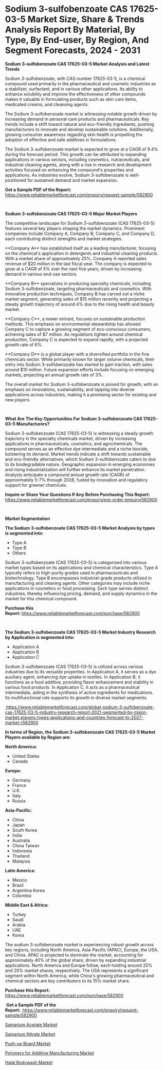 <p><h1>Sodium 3-sulfobenzoate CAS 17625-03-5 Market Size, Share & Trends Analysis Report By Material, By Type, By End-user, By Region, And Segment Forecasts, 2024 - 2031</h1></p><p><strong>Sodium 3-sulfobenzoate CAS 17625-03-5 Market Analysis and Latest Trends</strong></p>
<p><p>Sodium 3-sulfobenzoate, with CAS number 17625-03-5, is a chemical compound used primarily in the pharmaceutical and cosmetic industries as a stabilizer, surfactant, and in various other applications. Its ability to enhance solubility and improve the effectiveness of other compounds makes it valuable in formulating products such as skin care items, medicated creams, and cleansing agents.</p><p>The Sodium 3-sulfobenzoate market is witnessing notable growth driven by increasing demand in personal care products and pharmaceuticals. Key trends include a shift toward natural and eco-friendly ingredients, pushing manufacturers to innovate and develop sustainable solutions. Additionally, growing consumer awareness regarding skin health is propelling the adoption of effective and safe additives in formulations.</p><p>The Sodium 3-sulfobenzoate market is expected to grow at a CAGR of 9.4% during the forecast period. This growth can be attributed to expanding applications in various sectors, including cosmetics, nutraceuticals, and industrial cleaning agents, along with a rise in research and development activities focused on enhancing the compound's properties and applications. As industries evolve, Sodium 3-sulfobenzoate is well-positioned for sustained demand and market expansion.</p></p>
<p><strong>Get a Sample PDF of the Report:&nbsp;</strong> <a href="https://www.reliablemarketforecast.com/enquiry/request-sample/582900?utm_campaign=1123&utm_medium=2&utm_source=Github&utm_content=ia&utm_term=27092024&utm_id=sodium-3-sulfobenzoate-cas-17625-03-5">https://www.reliablemarketforecast.com/enquiry/request-sample/582900</a></p>
<p>&nbsp;</p>
<p><strong>Sodium 3-sulfobenzoate CAS 17625-03-5 Major Market Players</strong></p>
<p><p>The competitive landscape for Sodium 3-sulfobenzoate (CAS 17625-03-5) features several key players shaping the market dynamics. Prominent companies include Company A, Company B, Company C, and Company D, each contributing distinct strengths and market strategies.</p><p>**Company A** has established itself as a leading manufacturer, focusing on the chemical's application in detergents and industrial cleaning products. With a market share of approximately 25%, Company A reported sales revenue of $20 million in the last fiscal year. The company is expected to grow at a CAGR of 5% over the next five years, driven by increasing demand in various end-use sectors.</p><p>**Company B** specializes in producing specialty chemicals, including Sodium 3-sulfobenzoate, targeting pharmaceuticals and cosmetics. With innovative production techniques, Company B has carved out a niche market segment, generating sales of $15 million recently and projecting a steady growth trajectory of around 4% due to the rising health and beauty market.</p><p>**Company C**, a newer entrant, focuses on sustainable production methods. This emphasis on environmental stewardship has allowed Company C to capture a growing segment of eco-conscious consumers, achieving sales of $7 million. As regulations tighten around chemical production, Company C is expected to expand rapidly, with a projected growth rate of 6%.</p><p>**Company D** is a global player with a diversified portfolio in the fine chemicals sector. While primarily known for larger volume chemicals, their entry into Sodium 3-sulfobenzoate has started to gain traction, with sales around $10 million. Future expansion efforts include focusing on emerging markets, projecting an annual growth rate of 3%.</p><p>The overall market for Sodium 3-sulfobenzoate is poised for growth, with an emphasis on innovations, sustainability, and tapping into diverse applications across industries, making it a promising sector for existing and new players.</p></p>
<p>&nbsp;</p>
<p><strong>What Are The Key Opportunities For Sodium 3-sulfobenzoate CAS 17625-03-5 Manufacturers?</strong></p>
<p><p>Sodium 3-sulfobenzoate (CAS 17625-03-5) is witnessing a steady growth trajectory in the specialty chemicals market, driven by increasing applications in pharmaceuticals, cosmetics, and agrochemicals. The compound serves as an effective dye intermediate and a niche biocide, bolstering its demand. Market trends indicate a shift towards sustainable and eco-friendly alternatives, which Sodium 3-sulfobenzoate caters to due to its biodegradable nature. Geographic expansion in emerging economies and rising industrialization will further enhance its market penetration. Analysts anticipate a compound annual growth rate (CAGR) of approximately 5-7% through 2028, fueled by innovation and regulatory support for greener chemicals.</p></p>
<p><strong>Inquire or Share Your Questions If Any Before Purchasing This Report:</strong> <a href="https://www.reliablemarketforecast.com/enquiry/pre-order-enquiry/582900?utm_campaign=1123&utm_medium=2&utm_source=Github&utm_content=ia&utm_term=27092024&utm_id=sodium-3-sulfobenzoate-cas-17625-03-5">https://www.reliablemarketforecast.com/enquiry/pre-order-enquiry/582900</a></p>
<p>&nbsp;</p>
<p><strong>Market Segmentation</strong></p>
<p><strong>The Sodium 3-sulfobenzoate CAS 17625-03-5 Market Analysis by types is segmented into:</strong></p>
<p><ul><li>Type A</li><li>Type B</li><li>Others</li></ul></p>
<p><p>Sodium 3-sulfobenzoate (CAS 17625-03-5) is categorized into various market types based on its applications and chemical characteristics. Type A typically refers to high-purity grades used in pharmaceuticals and biotechnology. Type B encompasses industrial-grade products utilized in manufacturing and cleaning agents. Other categories may include niche applications in cosmetics or food processing. Each type serves distinct industries, thereby influencing pricing, demand, and supply dynamics in the market for this chemical compound.</p></p>
<p><strong>Purchase this Report:&nbsp;</strong><a href="https://www.reliablemarketforecast.com/purchase/582900?utm_campaign=1123&utm_medium=2&utm_source=Github&utm_content=ia&utm_term=27092024&utm_id=sodium-3-sulfobenzoate-cas-17625-03-5">https://www.reliablemarketforecast.com/purchase/582900</a></p>
<p>&nbsp;</p>
<p><strong>The Sodium 3-sulfobenzoate CAS 17625-03-5 Market Industry Research by Application is segmented into:</strong></p>
<p><ul><li>Application A</li><li>Application B</li><li>Application C</li></ul></p>
<p><p>Sodium 3-sulfobenzoate (CAS 17625-03-5) is utilized across various industries due to its versatile properties. In Application A, it serves as a dye auxiliary agent, enhancing dye uptake in textiles. In Application B, it functions as a food additive, providing flavor enhancement and stability in various food products. In Application C, it acts as a pharmaceutical intermediate, aiding in the synthesis of active ingredients for medications. Its multifunctional role supports its growth in diverse market segments.</p></p>
<p><a href="https://www.reliablemarketforecast.com/global-sodium-3-sulfobenzoate-cas-17625-03-5-industry-research-report-2021-segmented-by-major-market-players-types-applications-and-countries-forecast-to-2027-market-r582900?utm_campaign=1123&utm_medium=2&utm_source=Github&utm_content=ia&utm_term=27092024&utm_id=sodium-3-sulfobenzoate-cas-17625-03-5">&nbsp;https://www.reliablemarketforecast.com/global-sodium-3-sulfobenzoate-cas-17625-03-5-industry-research-report-2021-segmented-by-major-market-players-types-applications-and-countries-forecast-to-2027-market-r582900</a></p>
<p><strong>In terms of Region, the Sodium 3-sulfobenzoate CAS 17625-03-5 Market Players available by Region are:</strong></p>
<p>
    <p> <strong> North America: </strong>
        <ul>
            <li>United States</li>
            <li>Canada</li>
        </ul>
        </p> 
    <p> <strong> Europe: </strong>
        <ul>
            <li>Germany</li>
            <li>France</li>
            <li>U.K.</li>
            <li>Italy</li>
            <li>Russia</li>
        </ul>
        </p> 
    <p> <strong> Asia-Pacific: </strong>
        <ul>
            <li>China</li>
            <li>Japan</li>
            <li>South Korea</li>
            <li>India</li>
            <li>Australia</li>
            <li>China Taiwan</li>
            <li>Indonesia</li>
            <li>Thailand</li>
            <li>Malaysia</li>
        </ul>
        </p> 
    <p> <strong> Latin America: </strong>
        <ul>
            <li>Mexico</li>
            <li>Brazil</li>
            <li>Argentina Korea</li>
            <li>Colombia</li>
        </ul>
        </p> 
    <p> <strong> Middle East & Africa: </strong>
        <ul>
            <li>Turkey</li>
            <li>Saudi</li>
            <li>Arabia</li>
            <li>UAE</li>
            <li>Korea</li>
        </ul>
    </p>
    </p>
<p><p>The sodium 3-sulfobenzoate market is experiencing robust growth across key regions, including North America, Asia-Pacific (APAC), Europe, the USA, and China. APAC is projected to dominate the market, accounting for approximately 40% of the global share, driven by expanding industrial applications. North America and Europe follow, each holding around 25% and 20% market shares, respectively. The USA represents a significant segment within North America, while China's growing pharmaceutical and chemical sectors are key contributors to its 15% market share.</p></p>
<p><strong>Purchase this Report: </strong><a href="https://www.reliablemarketforecast.com/purchase/582900?utm_campaign=1123&utm_medium=2&utm_source=Github&utm_content=ia&utm_term=27092024&utm_id=sodium-3-sulfobenzoate-cas-17625-03-5">https://www.reliablemarketforecast.com/purchase/582900</a></p>
<p>&nbsp;<strong>Get a Sample PDF of the Report:&nbsp;&nbsp;</strong><a href="https://www.reliablemarketforecast.com/enquiry/request-sample/582900?utm_campaign=1123&utm_medium=2&utm_source=Github&utm_content=ia&utm_term=27092024&utm_id=sodium-3-sulfobenzoate-cas-17625-03-5">https://www.reliablemarketforecast.com/enquiry/request-sample/582900</a></p>
<p><strong></strong></p>
<p><p><a href="https://www.linkedin.com/pulse/samarium-acetate-market-research-report-includes-analysis-size-vimmc?utm_campaign=1123&utm_medium=2&utm_source=Github&utm_content=ia&utm_term=27092024&utm_id=sodium-3-sulfobenzoate-cas-17625-03-5">Samarium Acetate Market</a></p><p><a href="https://www.linkedin.com/pulse/samarium-nitrate-market-essentials-key-players-demand-ume9c?utm_campaign=1123&utm_medium=2&utm_source=Github&utm_content=ia&utm_term=27092024&utm_id=sodium-3-sulfobenzoate-cas-17625-03-5">Samarium Nitrate Market</a></p><p><a href="https://issuu.com/reportprime-2/docs/push-up-board-market-size-2030.pptx_cbde13e4d7a050?utm_campaign=1123&utm_medium=2&utm_source=Github&utm_content=ia&utm_term=27092024&utm_id=sodium-3-sulfobenzoate-cas-17625-03-5">Push-up Board Market</a></p><p><a href="https://www.linkedin.com/pulse/market-leaders-laggards-global-polymers-additive-manufacturing-qybrf?utm_campaign=1123&utm_medium=2&utm_source=Github&utm_content=ia&utm_term=27092024&utm_id=sodium-3-sulfobenzoate-cas-17625-03-5">Polymers for Additive Manufacturing Market</a></p><p><a href="https://issuu.com/reportprime-2/docs/halal-bodywash-market-size-2030.ppt_52cf069af77a07?utm_campaign=1123&utm_medium=2&utm_source=Github&utm_content=ia&utm_term=27092024&utm_id=sodium-3-sulfobenzoate-cas-17625-03-5">Halal Bodywash Market</a></p></p>
